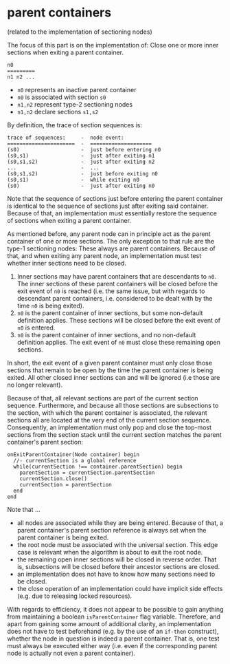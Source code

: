 
<!-- ======================================================================= -->
# parent containers

(related to the implementation of sectioning nodes)

The focus of this part is on the implementation of:
Close one or more inner sections when exiting a parent container.

```
n0
=========
n1 n2 ...
```

* `n0` represents an inactive parent container
* `n0` is associated with section `s0`
* `n1,n2` represent type-2 sectioning nodes
* `n1,n2` declare sections `s1,s2`

By definition, the trace of section sequences is:

```
trace of sequences:     -  node event:
======================  -  ====================
(s0)                    -  just before entering n0
(s0,s1)                 -  just after exiting n1
(s0,s1,s2)              -  just after exiting n2
...                     -  ...
(s0,s1,s2)              -  just before exiting n0
(s0,s1)                 -  while exiting n0
(s0)                    -  just after exiting n0
```

Note that the sequence of sections just before entering the parent container
is identical to the sequence of sections just after exiting said container.
Because of that, an implementation must essentially restore the sequence of
sections when exiting a parent container.

As mentioned before, any parent node can in principle act as the parent
container of one or more sections. The only exception to that rule are the
type-1 sectioning nodes: These always are parent containers. Because of that,
and when exiting any parent node, an implementation must test whether inner
sections need to be closed.

1. Inner sections may have parent containers that are descendants to `n0`.
   The inner sections of these parent containers will be closed before the
   exit event of `n0` is reached (i.e. the same issue, but with regards to
   descendant parent containers, i.e. considered to be dealt with by the
   time `n0` is being exited).
2. `n0` is the parent container of inner sections, but some non-default
   definition applies. These sections will be closed before the exit event
   of `n0` is entered.
3. `n0` is the parent container of inner sections, and no non-default
   definition applies. The exit event of `n0` must close these remaining
   open sections.

In short, the exit event of a given parent container must only close those
sections that remain to be open by the time the parent container is being
exited. All other closed inner sections can and will be ignored (i.e those
are no longer relevant).

Because of that, all relevant sections are part of the current section sequence.
Furthermore, and because all those sections are subsections to the section, with
which the parent container is associated, the relevant sections all are located
at the very end of the current section sequence. Consequently, an implementation
must only pop and close the top-most sections from the section stack until the
current section matches the parent container's parent section:

```
onExitParentContainer(Node container) begin
  //- currentSection is a global reference
  while(currentSection !== container.parentSection) begin
    parentSection = currentSection.parentSection
    currentSection.close()
    currentSection = parentSection
  end
end
```

Note that ...

* all nodes are associated while they are being entered. Because of that, a
  parent container's parent section reference is always set when the parent
  container is being exited.
* the root node must be associated with the universal section. This edge
  case is relevant when the algorithm is about to exit the root node.
* the remaining open inner sections will be closed in reverse order. That
  is, subsections will be closed before their ancestor sections are closed.
* an implementation does not have to know how many sections need to be closed.
* the close operation of an implementation could have implicit side effects
  (e.g. due to releasing locked resources).

With regards to efficiency, it does not appear to be possible to gain anything
from maintaining a boolean `isParentContainer` flag variable. Therefore, and
apart from gaining some amount of additional clarity, an implementation does
not have to test beforehand (e.g. by the use of an `if-then` construct),
whether the node in question is indeed a parent container. That is, one test
must always be executed either way (i.e. even if the corresponding parent node
is actually not even a parent container).
